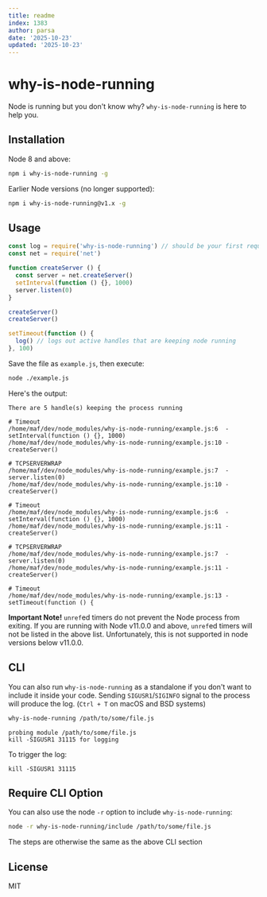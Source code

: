 ```yaml
---
title: readme
index: 1383
author: parsa
date: '2025-10-23'
updated: '2025-10-23'
---
```

# why-is-node-running

Node is running but you don't know why? `why-is-node-running` is here to help you.

## Installation

Node 8 and above:

```bash
npm i why-is-node-running -g
```

Earlier Node versions (no longer supported):

```bash
npm i why-is-node-running@v1.x -g
```

## Usage

```js
const log = require('why-is-node-running') // should be your first require
const net = require('net')

function createServer () {
  const server = net.createServer()
  setInterval(function () {}, 1000)
  server.listen(0)
}

createServer()
createServer()

setTimeout(function () {
  log() // logs out active handles that are keeping node running
}, 100)
```

Save the file as `example.js`, then execute:

```bash
node ./example.js
```

Here's the output:

```
There are 5 handle(s) keeping the process running

# Timeout
/home/maf/dev/node_modules/why-is-node-running/example.js:6  - setInterval(function () {}, 1000)
/home/maf/dev/node_modules/why-is-node-running/example.js:10 - createServer()

# TCPSERVERWRAP
/home/maf/dev/node_modules/why-is-node-running/example.js:7  - server.listen(0)
/home/maf/dev/node_modules/why-is-node-running/example.js:10 - createServer()

# Timeout
/home/maf/dev/node_modules/why-is-node-running/example.js:6  - setInterval(function () {}, 1000)
/home/maf/dev/node_modules/why-is-node-running/example.js:11 - createServer()

# TCPSERVERWRAP
/home/maf/dev/node_modules/why-is-node-running/example.js:7  - server.listen(0)
/home/maf/dev/node_modules/why-is-node-running/example.js:11 - createServer()

# Timeout
/home/maf/dev/node_modules/why-is-node-running/example.js:13 - setTimeout(function () {
```

**Important Note!**
`unref`ed timers do not prevent the Node process from exiting. If you are running with Node v11.0.0 and above, `unref`ed timers will not be listed in the above list. Unfortunately, this is not supported in node versions below v11.0.0.

## CLI

You can also run `why-is-node-running` as a standalone if you don't want to include it inside your code. Sending `SIGUSR1`/`SIGINFO` signal to the process will produce the log. (`Ctrl + T` on macOS and BSD systems)

```bash
why-is-node-running /path/to/some/file.js
```

```
probing module /path/to/some/file.js
kill -SIGUSR1 31115 for logging
```

To trigger the log:

```
kill -SIGUSR1 31115
```

## Require CLI Option

You can also use the node `-r` option to include `why-is-node-running`:

```bash
node -r why-is-node-running/include /path/to/some/file.js
```

The steps are otherwise the same as the above CLI section

## License

MIT
